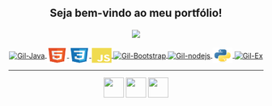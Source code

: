 ## <p align="center">Seja bem-vindo ao meu portfólio!</p>

<div align="center">
  
  <a href="https://github.com/gilrjunior">
  <img height="180em" src="https://github-readme-stats.vercel.app/api/top-langs/?username=gilrjunior&layout=compact&langs_count=7&theme=merko"/>
</div>
<div style="display: inline_block" align="center"><br>
  <img align="center" alt="Gil-Java" height="30" width="40" src="https://cdn.jsdelivr.net/gh/devicons/devicon/icons/java/java-original.svg">
  <img align="center" alt="Gil-HTML" height="30" width="40" src="https://raw.githubusercontent.com/devicons/devicon/master/icons/html5/html5-original.svg">
  <img align="center" alt="Gil-CSS" height="30" width="40" src="https://raw.githubusercontent.com/devicons/devicon/master/icons/css3/css3-original.svg">
  <img align="center" alt="Gil-Js" height="30" width="40" src="https://raw.githubusercontent.com/devicons/devicon/master/icons/javascript/javascript-plain.svg">
  <img align="center" alt="Gil-Bootstrap" height="30" width="40" src="https://camo.githubusercontent.com/c76217244e1b3700a87058abf858e20a313b06dfadd972121d0d42de5bd20fa5/68747470733a2f2f63646e2e6a7364656c6976722e6e65742f67682f64657669636f6e732f64657669636f6e2f69636f6e732f626f6f7473747261702f626f6f7473747261702d6f726967696e616c2e737667">
  <img align="center" alt="Gil-nodejs" height="50" width="40" src="https://cdn.jsdelivr.net/gh/devicons/devicon/icons/nodejs/nodejs-original.svg">
  <img align="center" alt="Gil-Js" height="30" width="40" src="https://raw.githubusercontent.com/devicons/devicon/master/icons/python/python-original.svg">
  <img align="center" alt="Gil-Ex" height="30" width="40" src="https://cdn.jsdelivr.net/gh/devicons/devicon/icons/express/express-original.svg">
</div>
  
<hr> 
 
<div align="center"> 
  <a href="https://www.linkedin.com/in/gilmar-dos-reis-j%C3%BAnior-589a0a255/"> <img align="center" height="40" width="40" src="https://cdn.jsdelivr.net/gh/devicons/devicon/icons/linkedin/linkedin-original.svg"></a>
  <a href="gilmar.junior@estudante.iftm.edu.br" target="_blank"><img align="center" height="40" width="40" src="https://cdn-icons-png.flaticon.com/512/281/281769.png"></a>
  <a href = "https://instagram.com/gilrjunior"><img align="center" height="40" width="40" src="https://cdn-icons-png.flaticon.com/512/174/174855.png"></a>
</div>
